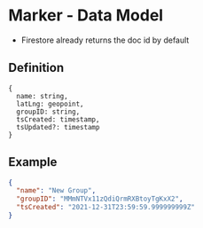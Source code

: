 # Marker - Data Model

- Firestore already returns the doc id by default

## Definition
```
{
  name: string,
  latLng: geopoint,
  groupID: string,
  tsCreated: timestamp,
  tsUpdated?: timestamp
}
```

## Example
```json
{
  "name": "New Group",
  "groupID": "MMmNTVx11zQdiQrmRXBtoyTgKxX2",
  "tsCreated": "2021-12-31T23:59:59.999999999Z"
}
```
